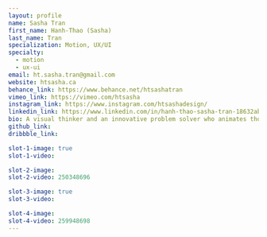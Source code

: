 ```yaml
---
layout: profile
name: Sasha Tran
first_name: Hanh-Thao (Sasha)
last_name: Tran
specialization: Motion, UX/UI
specialty:
  - motion
  - ux-ui
email: ht.sasha.tran@gmail.com
website: htsasha.ca
behance_link: https://www.behance.net/htsashatran
vimeo_link: https://vimeo.com/htsasha
instagram_link: https://www.instagram.com/htsashadesign/
linkedin_link: https://www.linkedin.com/in/hanh-thao-sasha-tran-18632ab1/
bio: A visual thinker and an innovative problem solver who animates thoughts into motion pictures & illustrate ideas into a creative success.
github_link:
dribbble_link:

slot-1-image: true
slot-1-video:

slot-2-image:
slot-2-video: 250348696

slot-3-image: true
slot-3-video:

slot-4-image:
slot-4-video: 259948698
---
```

